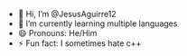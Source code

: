 - 👋 Hi, I’m @JesusAguirre12
- 🌱 I’m currently learning multiple languages
- 😄 Pronouns: He/Him
- ⚡ Fun fact: I sometimes hate c++

